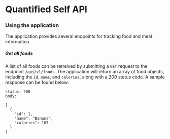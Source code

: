 # Quantified Self API

### Using the application

The application provides several endpoints for tracking food and meal information.

##### Get all foods

A list of all foods can be retreived by submitting a `GET` request to the endpoint `/api/v1/foods`. The application will return an array of food objects, including the `id`, `name`, and `calories`, along with a 200 status code. A sample response can be found below:

``` HTTP
status: 200
body:

[
  {
    "id": 1,
    "name": "Banana",
    "calories": 105
  }
]
```
